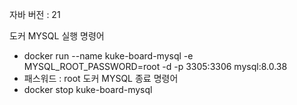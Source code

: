 자바 버전 : 21

도커 MYSQL 실행 명령어
  - docker run --name kuke-board-mysql -e MYSQL_ROOT_PASSWORD=root -d -p 3305:3306 mysql:8.0.38
  - 패스워드 : root
도커 MYSQL 종료 명령어
  - docker stop kuke-board-mysql


